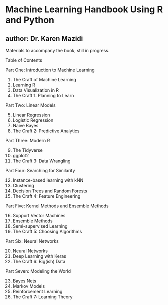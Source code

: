 # Machine Learning Handbook Using R and Python
## author: Dr. Karen Mazidi

Materials to accompany the book, still in progress. 

Table of Contents

Part One: Introduction to Machine Learning

1. The Craft of Machine Learning
2. Learning R
3. Data Visualization in R
4. The Craft 1: Planning to Learn 

Part Two: Linear Models

5. Linear Regression
6. Logistic Regression
7. Naive Bayes
8. The Craft 2: Predictive Analytics

Part Three: Modern R

9. The Tidyverse
10. ggplot2
11. The Craft 3: Data Wrangling

Part Four: Searching for Similarity

12. Instance-based learning with kNN
13. Clustering
14. Decision Trees and Random Forests
15. The Craft 4: Feature Engineering

Part Five: Kernel Methods and Ensemble Methods

16. Support Vector Machines
17. Ensemble Methods
18. Semi-supervised Learning
19. The Craft 5: Choosing Algorithms

Part Six: Neural Networks

20. Neural Networks
21. Deep Learning with Keras
22. The Craft 6: Big(ish) Data

Part Seven: Modeling the World

23. Bayes Nets
24. Markov Models
25. Reinforcement Learning
26. The Craft 7: Learning Theory
